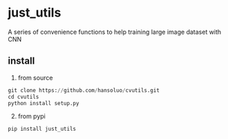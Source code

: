 <!--
 * @Author: shy
 * @Description: 
 * @LastEditTime: 2020-12-11 17:26:58
-->
# just_utils
A series of convenience functions to help training large image dataset with CNN

## install

1. from source

```python
git clone https://github.com/hansoluo/cvutils.git
cd cvutils
python install setup.py
```

2. from pypi

```python
pip install just_utils
```